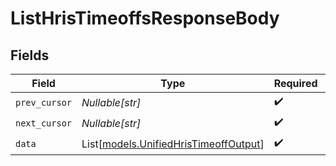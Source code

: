 # ListHrisTimeoffsResponseBody


## Fields

| Field                                                                          | Type                                                                           | Required                                                                       | Description                                                                    |
| ------------------------------------------------------------------------------ | ------------------------------------------------------------------------------ | ------------------------------------------------------------------------------ | ------------------------------------------------------------------------------ |
| `prev_cursor`                                                                  | *Nullable[str]*                                                                | :heavy_check_mark:                                                             | N/A                                                                            |
| `next_cursor`                                                                  | *Nullable[str]*                                                                | :heavy_check_mark:                                                             | N/A                                                                            |
| `data`                                                                         | List[[models.UnifiedHrisTimeoffOutput](../models/unifiedhristimeoffoutput.md)] | :heavy_check_mark:                                                             | N/A                                                                            |